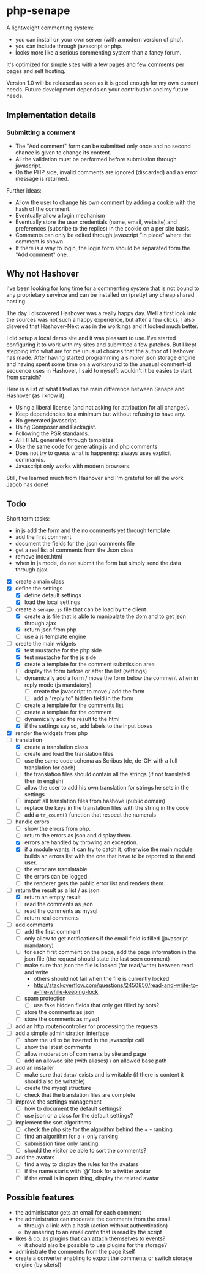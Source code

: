 # php-senape

A lightweight commenting system:

- you can install on your own server (with a modern version of php).
- you can include through javascript or php.
- looks more like a serious commenting system than a fancy forum.

It's optimized for simple sites with a few pages and few comments per pages and self hosting.

Version 1.0 will be released as soon as it is good enough for my own current needs. Future development depends on your contribution and my future needs.

## Implementation details

### Submitting a comment

- The "Add comment" form can be submitted only once and no second chance is given to change its content.
- All the validation must be performed before submission through javascript.
- On the PHP side, invalid comments are ignored (discarded) and an error message is returned.

Further ideas:

- Allow the user to change his own comment by adding a cookie with the hash of the comment.
- Eventually allow a login mechanism
- Eventually store the user credentials (name, email, website) and preferences (subsribe to the replies) in the cookie on a per site basis.
- Comments can only be edited through javascript "in place" where the comment is shown.
- If there is a way to login, the login form should be separated form the "Add comment" one.

## Why not Hashover

I've been looking for long time for a commenting system that is not bound to any proprietary servirce and can be installed on (pretty) any cheap shared hosting.

The day I discovered Hashover was a really happy day. Well a first look into the sources was not such a happy experience, but after a few clicks, I also disvered that Hashover-Next was in the workings and it looked much better.

I did setup a local demo site and it was pleasant to use. I've started configuring it to work with my sites and submitted a few patches. But I kept stepping into what are for me unusual choices that the author of Hashover has made. After having started programming a simpler json storage engine and having spent some time on a workaround to the unusual comment-id sequence uses in Hashover, I said to myself: wouldn't it be easies to start from scratch?

Here is a list of what I feel as the main difference between Senape and Hashover (as I know it):

- Using a liberal license (and not asking for attribution for all changes).
- Keep dependencies to a minimum but without refusing to have any.
- No generated javascript.
- Using Composer and Packagist.
- Following the PSR standards.
- All HTML generated through templates.
- Use the same code for generating js and php comments.
- Does not try to guess what is happening: always uses explicit commands.
- Javascript only works with modern browsers.

Still, I've learned much from Hashover and I'm grateful for all the work Jacob has done!

## Todo

Short term tasks:

- in js add the form and the no comments yet through template
- add the first comment
- document the fields for the .json comments file
- get a real list of comments from the Json class
- remove index.html
- when in js mode, do not submit the form but simply send the data through ajax.

- [x] create a main class
- [x] define the settings
  - [x] define default settings
  - [x] load the local settings
- [ ] create a `senape.js` file that can be load by the client
  - [x] create a js file that is able to manipulate the dom and to get json through ajax
  - [x] return json from php
  - [ ] use a js template engine
- [ ] create the main widgets
    - [x] test mustache for the php side
    - [x] test mustache for the js side
    - [x] create a template for the comment submission area
    - [ ] display the form before or after the list (settings)
    - [ ] dynamically add a form / move the form below the comment when in reply mode (js mandatory)
      - [ ] create the javascript to move / add the form
      - [ ] add a "reply to" hidden field in the form
    - [ ] create a template for the comments list
    - [ ] create a template for the comment
    - [ ] dynamically add the result to the html
    - [x] if the settings say so, add labels to the input boxes
- [x] render the widgets from php
- [ ] translation
  - [x] create a translation class
  - [ ] create and load the translation files
  - [ ] use the same code schema as Scribus (de, de-CH with a full translation for each)
  - [ ] the translation files should contain all the strings (if not translated then in english)
  - [ ] allow the user to add his own translation for strings he sets in the settings
  - [ ] import all translation files from hashove (public domain)
  - [ ] replace the keys in the translation files with the string in the code
  - [ ] add a `tr_count()` function that respect the numerals
- [ ] handle errors
  - [ ] show the errors from php.
  - [ ] return the errors as json and display them.
  - [x] errors are handled by throwing an exception.
  - [x] if a module wants, it can try to catch it, otherwise the main module builds an errors list with the one that have to be reported to the end user.
  - [ ] the error are translatable.
  - [ ] the errors can be logged.
  - [ ] the renderer gets the public error list and renders them.
- [ ] return the result as a list / as json.
  - [x] return an empty result
  - [ ] read the comments as json
  - [ ] read the comments as mysql
  - [ ] return real comments
- [ ] add comments
  - [ ] add the first comment
  - [ ] only allow to get notifications if the email field is filled (javascript mandatory)
  - [ ] for each first comment on the page, add the page information in the json file (the request should state the last seen comment)
  - [ ] make sure that json the file is locked (for read/write) between read and write
    - others should not fail when the file is currently locked
    - http://stackoverflow.com/questions/2450850/read-and-write-to-a-file-while-keeping-lock
  - [ ] spam protection
    - [ ] use fake hidden fields that only get filled by bots?
  - [ ] store the comments as json
  - [ ] store the comments as mysql
- [ ] add an http router/controller for processing the requests
- [ ] add a simple administration interface
  - [ ] show the url to be inserted in the javascript call
  - [ ] show the latest comments
  - [ ] allow moderation of comments by site and page
  - [ ] add an allowed site (with aliases) / an allowed base path
- [ ] add an installer
  - [ ] make sure that `data/` exists and is writable (if there is content it should also be writable)
  - [ ] create the mysql structure
  - [ ] check that the translation files are complete
- [ ] improve the settings management
  - [ ] how to document the default settings?
  - [ ] use json or a class for the default settings?
- [ ] implement the sort algorithms
  - [ ] check the php site for the algorithm behind the + - ranking
  - [ ] find an algorithm for a  + only ranking
  - [ ] submission time only ranking
  - [ ] should the visitor be able to sort the comments?
- [ ] add the avatars
  - [ ] find a way to display the rules for the avatars
  - [ ] if the name starts with '@' look for a twitter avatar
  - [ ] if the email is in open thing, display the related avatar

## Possible features

- the administrator gets an email for each comment
- the administrator can moderate the comments from the email
  - through a link with a hash (action without authentication)
  - by ansering to an email conto that is read by the script
- likes & co. as plugins that can attach themselves to events?
  - it should also be possible to use plugins for the storage?
- administrate the comments from the page itself
- create a converter enabling to export the comments or switch storage engine (by site(s))
